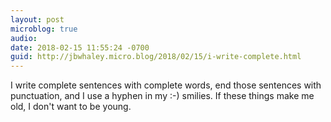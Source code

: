 ```yaml
---
layout: post
microblog: true
audio: 
date: 2018-02-15 11:55:24 -0700
guid: http://jbwhaley.micro.blog/2018/02/15/i-write-complete.html
---
```

I write complete sentences with complete words, end those sentences with punctuation, and I use a hyphen in my :-) smilies. If these things make me old, I don't want to be young.
